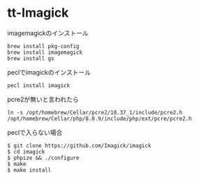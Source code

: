 # tt-Imagick


imagemagickのインストール

```
brew install pkg-config 
brew install imagemagick 
brew install gs
```

peclでimagickのインストール

```
pecl install imagick
```

pcre2が無いと言われたら

```
ln -s /opt/homebrew/Cellar/pcre2/10.37_1/include/pcre2.h /opt/homebrew/Cellar/php/8.0.9/include/php/ext/pcre/pcre2.h
```

peclで入らない場合

```
$ git clone https://github.com/Imagick/imagick
$ cd imagick
$ phpize && ./configure
$ make
$ make install
```

